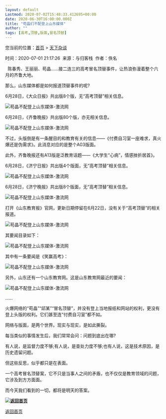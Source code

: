 ```yaml
---
layout: default
Lastmod: 2020-07-02T15:48:33.412695+00:00
date: 2020-06-30T16:00:00.000Z
title: "苟晶们不配登上山东媒体"
author: ""
tags: [高考,顶替,版面,冒名顶替]
---
```


您当前的位置：[首页](/) > [天下杂谈](/zatan/)

时间：2020-07-01 21:17:26  来源：与归客栈  作者：佚名

  陈春秀、王丽丽、苟晶……接二连三的高考冒名顶替事件，让热浪弥漫着整个六月的齐鲁大地。

那么，山东媒体都是如何报道顶替事件的呢?

6月28日，《大众日报》共出版8个版，无“高考顶替”相关信息。

![苟晶不配登上山东媒体-激流网](https://images.weserv.nl/?url=http%3A//jiliuwang.net/wp-content/uploads/2020/06/20200628074933_11973.png)

6月28日，《齐鲁晚报》共出版80个版，亦无相关信息。

![苟晶不配登上山东媒体-激流网](https://images.weserv.nl/?url=http%3A//jiliuwang.net/wp-content/uploads/2020/06/20200628074947_10142.png)

不过，头版倒是有一条醒目的和教育有关的信息——《付费自习室一座难求，真火爆还是伪需求》。此消息对应的是整个A03版面。

此外，齐鲁晚报还有A13版是泛教育话题——《大学生“心病”，情感挫折居首》。

6月28日，《济宁日报》共出版4个版面，无“高考顶替”相关信息。

![苟晶不配登上山东媒体-激流网](https://images.weserv.nl/?url=http%3A//jiliuwang.net/wp-content/uploads/2020/06/20200628074959_59659.png)

6月28日，《济宁晚报》共出版8个版面，无“高考顶替”相关信息。

![苟晶不配登上山东媒体-激流网](https://images.weserv.nl/?url=http%3A//jiliuwang.net/wp-content/uploads/2020/06/20200628075009_55283.png)

打开《山东教育报》官网，更新日期停留在6月22日，没有关于“高考顶替”的相关报道。

![苟晶不配登上山东媒体-激流网](https://images.weserv.nl/?url=http%3A//jiliuwang.net/wp-content/uploads/2020/06/20200628075019_44882.png)

其要闻目录如下：

![苟晶不配登上山东媒体-激流网](https://images.weserv.nl/?url=http%3A//jiliuwang.net/wp-content/uploads/2020/06/20200628075029_41625.png)

其中有一条要闻是《笑赢高考》：

![苟晶不配登上山东媒体-激流网](https://images.weserv.nl/?url=http%3A//jiliuwang.net/wp-content/uploads/2020/06/20200628075044_15757.png)

另外，山东还有一个山东教育网。这是山东教育网最近的要闻：

![苟晶不配登上山东媒体-激流网](https://images.weserv.nl/?url=http%3A//jiliuwang.net/wp-content/uploads/2020/06/20200628075050_86521.png)

……

火爆网络的“苟晶”“邱某”“冒名顶替”，并没有登上当地报纸和网站的权利，更没有登上头版的权利。它们甚至连“付费自习室”都不如。

网络与版面，是两个世界。现实与现实，是如此撕裂。

每当类似的事情发生后，我们常常会问：问题到底出在哪?

有人说，是监督力度不够;有人说，是查处力度不够;也有人说，这是技术原因，是历史遗留问题。

但这些反思，似乎都只是在表面。

一个高考冒名顶替案，它不只是当事人之间的矛盾，也不仅仅是教育领域的问题，它涉及到方方面面。

而今天我们看到的一切，都将是明天的答案。

**[![返回首页](https://images.weserv.nl/?url=/skin/default/images/back.gif)](/)**

[返回首页](/)

